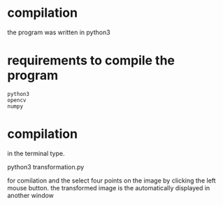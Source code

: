 # compilation
the program was written in python3
# requirements to compile the program
    python3
    opencv
    numpy
# compilation
in the terminal type.
  
python3 transformation.py

for comilation and the select four points on the image by clicking the left mouse button.
  the transformed image is the automatically displayed in another window
